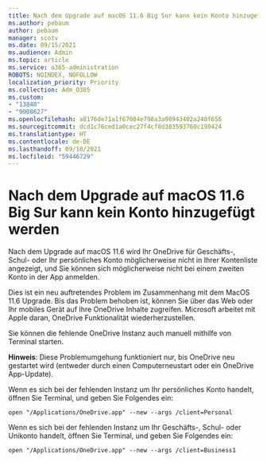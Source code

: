 ```yaml
---
title: Nach dem Upgrade auf macOS 11.6 Big Sur kann kein Konto hinzugefügt werden
ms.author: pebaum
author: pebaum
manager: scotv
ms.date: 09/15/2021
ms.audience: Admin
ms.topic: article
ms.service: o365-administration
ROBOTS: NOINDEX, NOFOLLOW
localization_priority: Priority
ms.collection: Adm_O365
ms.custom:
- "13840"
- "9008627"
ms.openlocfilehash: a8176de71a1f67004e790a3a98943402a240f656
ms.sourcegitcommit: dcd1c76ced1a0cec27f4cf8d383593760c198424
ms.translationtype: HT
ms.contentlocale: de-DE
ms.lasthandoff: 09/18/2021
ms.locfileid: "59446729"
---
```

# <a name="unable-to-add-an-account-after-upgrading-to-macos-116-big-sur"></a>Nach dem Upgrade auf macOS 11.6 Big Sur kann kein Konto hinzugefügt werden

Nach dem Upgrade auf macOS 11.6 wird Ihr OneDrive für Geschäfts-, Schul- oder Ihr persönliches Konto möglicherweise nicht in Ihrer Kontenliste angezeigt, und Sie können sich möglicherweise nicht bei einem zweiten Konto in der App anmelden.

Dies ist ein neu auftretendes Problem im Zusammenhang mit dem MacOS 11.6 Upgrade. Bis das Problem behoben ist, können Sie über das Web oder Ihr mobiles Gerät auf Ihre OneDrive Inhalte zugreifen. Microsoft arbeitet mit Apple daran, OneDrive Funktionalität wiederherzustellen.

Sie können die fehlende OneDrive Instanz auch manuell mithilfe von Terminal starten. 

**Hinweis**: Diese Problemumgehung funktioniert nur, bis OneDrive neu gestartet wird (entweder durch einen Computerneustart oder ein OneDrive App-Update).

Wenn es sich bei der fehlenden Instanz um Ihr persönliches Konto handelt, öffnen Sie Terminal, und geben Sie Folgendes ein:

`open "/Applications/OneDrive.app" --new --args /client=Personal`

Wenn es sich bei der fehlenden Instanz um Ihr Geschäfts-, Schul- oder Unikonto handelt, öffnen Sie Terminal, und geben Sie Folgendes ein:

`open "/Applications/OneDrive.app" --new --args /client=Business1`

